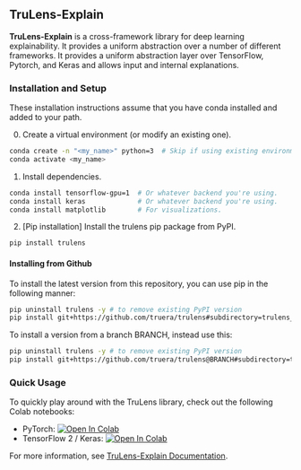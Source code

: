 <!---
start of trulens_explain/gh_top_intro.md
NOTE: This content is from trulens_explain/gh_top_intro.md and is merged into
README.md . If you are editing README.md, your changes will be overwritten.
-->

## TruLens-Explain

**TruLens-Explain** is a cross-framework library for deep learning
explainability. It provides a uniform abstraction over a number of different
frameworks. It provides a uniform abstraction layer over TensorFlow, Pytorch,
and Keras and allows input and internal explanations.

### Installation and Setup

These installation instructions assume that you have conda installed and added
to your path.

0. Create a virtual environment (or modify an existing one).
```bash
conda create -n "<my_name>" python=3  # Skip if using existing environment.
conda activate <my_name>
```
 
1. Install dependencies.
```bash
conda install tensorflow-gpu=1  # Or whatever backend you're using.
conda install keras             # Or whatever backend you're using.
conda install matplotlib        # For visualizations.
```

2. [Pip installation] Install the trulens pip package from PyPI.
```bash
pip install trulens
```

#### Installing from Github

To install the latest version from this repository, you can use pip in the following manner:

```bash
pip uninstall trulens -y # to remove existing PyPI version
pip install git+https://github.com/truera/trulens#subdirectory=trulens_explain
```

To install a version from a branch BRANCH, instead use this:

```bash
pip uninstall trulens -y # to remove existing PyPI version
pip install git+https://github.com/truera/trulens@BRANCH#subdirectory=trulens_explain
```

### Quick Usage

To quickly play around with the TruLens library, check out the following Colab
notebooks:

* PyTorch: [![Open In
  Colab](https://colab.research.google.com/assets/colab-badge.svg)](https://colab.research.google.com/drive/1n77IGrPDO2XpeIVo_LQW0gY78enV-tY9?usp=sharing)
* TensorFlow 2 / Keras: [![Open In
  Colab](https://colab.research.google.com/assets/colab-badge.svg)](https://colab.research.google.com/drive/1f-ETsdlppODJGQCdMXG-jmGmfyWyW2VD?usp=sharing)

For more information, see [TruLens-Explain
Documentation](https://www.trulens.org/trulens_explain/getting_started/quickstart/).

<!---
end of trulens_explain/gh_top_intro.md
-->
